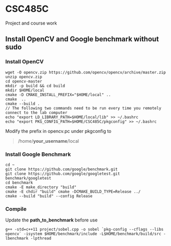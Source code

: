 # CSC485C
Project and course work

## Install OpenCV and Google benchmark without sudo

### Install OpenCV

```
wget -O opencv.zip https://github.com/opencv/opencv/archive/master.zip
unzip opencv.zip
cd opencv-master
mkdir -p build && cd build
mkdir $HOME/local
cmake -D CMAKE_INSTALL_PREFIX="$HOME/local" ..
cmake  ..
cmake --build .
// The following two commands need to be run every time you remotely connect to the lab computer
echo "export LD_LIBRARY_PATH=$HOME/local/lib" >> ~/.bashrc
echo "export PKG_CONFIG_PATH=$HOME/CSC485C/pkgconfig" >> ~/.bashrc
```

Modify the prefix in opencv.pc under pkgconfig to 
> /home/**your_username**/local


### Install Google Benchmark
```
cd ~
git clone https://github.com/google/benchmark.git
git clone https://github.com/google/googletest.git benchmark/googletest
cd benchmark
cmake -E make_directory "build"
cmake -E chdir "build" cmake -DCMAKE_BUILD_TYPE=Release ../
cmake --build "build" --config Release
```

### Compile

Update the **path_to_benchmark** before use

```
g++ -std=c++11 project/sobel.cpp -o sobel `pkg-config --cflags --libs opencv` -isystem $HOME/benchmark/include -L$HOME/benchmark/build/src -lbenchmark -lpthread
```
